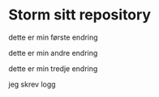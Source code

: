 # Storm sitt repository

dette er min første endring

dette er min andre endring

dette er min tredje endring

jeg skrev logg